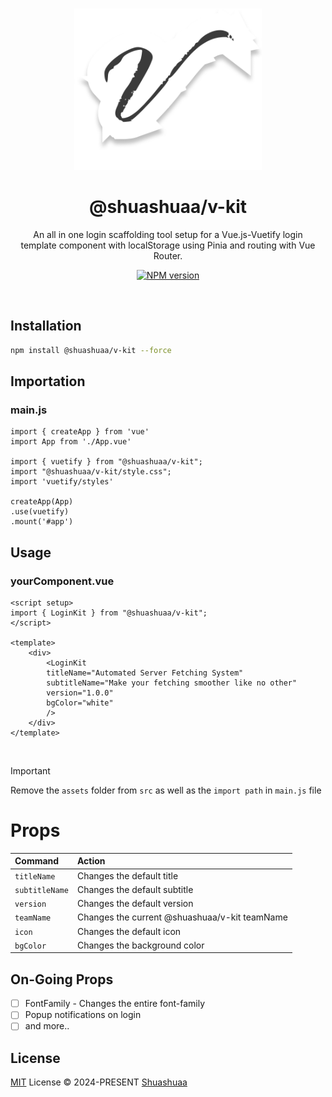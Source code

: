 <br>

<p align="center">
<img src="./@shuashuaa-v-kit.png" width="300" />
</p>

<h1 align="center">@shuashuaa/v-kit</h1>

<p align="center">
An all in one login scaffolding tool setup for a Vue.js-Vuetify login <br> template component with localStorage using Pinia and routing with Vue Router.
</p>

<p align="center">
<a href="https://www.npmjs.com/package/@shuashuaa/v-kit"><img src="https://img.shields.io/npm/v/@shuashuaa/v-kit?color=c95f8b&amp;label=" alt="NPM version"></a></p>

<br>

## Installation

```sh
npm install @shuashuaa/v-kit --force
```

## Importation

### main.js
```
import { createApp } from 'vue'
import App from './App.vue'

import { vuetify } from "@shuashuaa/v-kit";
import "@shuashuaa/v-kit/style.css";
import 'vuetify/styles'

createApp(App)
.use(vuetify)
.mount('#app')
```

## Usage
### yourComponent.vue
```
<script setup>
import { LoginKit } from "@shuashuaa/v-kit";
</script>

<template>
    <div>
        <LoginKit
        titleName="Automated Server Fetching System"
        subtitleName="Make your fetching smoother like no other"
        version="1.0.0"
        bgColor="white"
        />
    </div>
</template>

```
<br>

> [!IMPORTANT]  
> Remove the `assets` folder from `src` as well as the `import path` in `main.js` file

# Props

| Command                   | Action                                           |
| :------------------------ | :----------------------------------------------- |
| `titleName`               | Changes the default title                        |
| `subtitleName`            | Changes the default subtitle                     |
| `version`                 | Changes the default version                      |
| `teamName`                | Changes the current @shuashuaa/v-kit teamName    |
| `icon`                    | Changes the default icon                         |
| `bgColor`                 | Changes the background color                     |

## On-Going Props

- [ ] FontFamily - Changes the entire font-family
- [ ] Popup notifications on login
- [ ] and more..

## License

[MIT](./LICENSE) License &copy; 2024-PRESENT [Shuashuaa](https://github.com/Shuashuaa)

